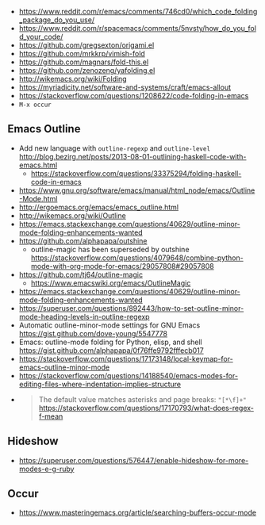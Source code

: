- https://www.reddit.com/r/emacs/comments/746cd0/which_code_folding_package_do_you_use/
- https://www.reddit.com/r/spacemacs/comments/5nvsty/how_do_you_fold_your_code/
- https://github.com/gregsexton/origami.el
- https://github.com/mrkkrp/vimish-fold
- https://github.com/magnars/fold-this.el
- https://github.com/zenozeng/yafolding.el
- http://wikemacs.org/wiki/Folding
- https://myriadicity.net/software-and-systems/craft/emacs-allout
- https://stackoverflow.com/questions/1208622/code-folding-in-emacs
- `M-x occur`

## Emacs Outline

- Add new language with `outline-regexp` and `outline-level` http://blog.bezirg.net/posts/2013-08-01-outlining-haskell-code-with-emacs.html
  - https://stackoverflow.com/questions/33375294/folding-haskell-code-in-emacs
- https://www.gnu.org/software/emacs/manual/html_node/emacs/Outline-Mode.html
- http://ergoemacs.org/emacs/emacs_outline.html
- http://wikemacs.org/wiki/Outline
- https://emacs.stackexchange.com/questions/40629/outline-minor-mode-folding-enhancements-wanted
- https://github.com/alphapapa/outshine
  - outline-magic has been superseded by outshine https://stackoverflow.com/questions/4079648/combine-python-mode-with-org-mode-for-emacs/29057808#29057808
- https://github.com/tj64/outline-magic
  - https://www.emacswiki.org/emacs/OutlineMagic
- https://emacs.stackexchange.com/questions/40629/outline-minor-mode-folding-enhancements-wanted
- https://superuser.com/questions/892443/how-to-set-outline-minor-mode-heading-levels-in-outline-regexp
- Automatic outline-minor-mode settings for GNU Emacs https://gist.github.com/dove-young/5547778
- Emacs: outline-mode folding for Python, elisp, and shell https://gist.github.com/alphapapa/0f76ffe9792fffecb017
- https://stackoverflow.com/questions/17173148/local-keymap-for-emacs-outline-minor-mode
- https://stackoverflow.com/questions/14188540/emacs-modes-for-editing-files-where-indentation-implies-structure
- >The default value matches asterisks and page breaks: `"[*\f]+"` https://stackoverflow.com/questions/17170793/what-does-regex-f-mean

## Hideshow

- https://superuser.com/questions/576447/enable-hideshow-for-more-modes-e-g-ruby

## Occur

- https://www.masteringemacs.org/article/searching-buffers-occur-mode
